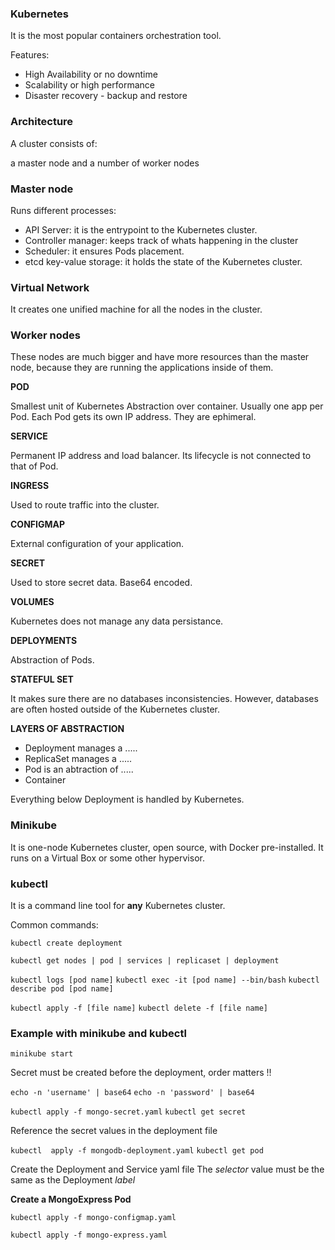 ### Kubernetes

It is the most popular containers orchestration tool.

Features:

- High Availability or no downtime
- Scalability or high performance
- Disaster recovery - backup and restore

### Architecture

A cluster consists of:

a master node and a number of worker nodes

### Master node

Runs different processes:

- API Server: it is the entrypoint to the Kubernetes cluster.
- Controller manager: keeps track of whats happening in the cluster
- Scheduler: it ensures Pods placement.
- etcd key-value storage: it holds the state of the Kubernetes cluster.

### Virtual Network

It creates one unified machine for all the nodes in the cluster.

### Worker nodes

These nodes are much bigger and have more resources than the master node, 
because they are running the applications inside of them.

**POD**

Smallest unit of Kubernetes
Abstraction over container.
Usually one app per Pod.
Each Pod gets its own IP address. 
They are ephimeral.

**SERVICE**

Permanent IP address and load balancer.
Its lifecycle is not connected to that of Pod.

**INGRESS**

Used to route traffic into the cluster.

**CONFIGMAP**

External configuration of your application.

**SECRET**

Used to store secret data.
Base64 encoded.

**VOLUMES**

Kubernetes does not manage any data persistance.

**DEPLOYMENTS**

Abstraction of Pods.

**STATEFUL SET**

It makes sure there are no databases inconsistencies. 
However, databases are often hosted outside of the Kubernetes cluster.

**LAYERS OF ABSTRACTION**

- Deployment manages a ..... 
- ReplicaSet manages a .....
- Pod is an abtraction of .....
- Container

Everything below Deployment is handled by Kubernetes.




### Minikube

It is one-node Kubernetes cluster, open source, with Docker pre-installed. 
It runs on a Virtual Box or some other hypervisor.

### kubectl

It is a command line tool for **any** Kubernetes cluster.

Common commands:

`kubectl create deployment`

`kubectl get nodes | pod | services | replicaset | deployment`

`kubectl logs [pod name]`
`kubectl exec -it [pod name] --bin/bash`
`kubectl describe pod [pod name]`

`kubectl apply -f [file name]`
`kubectl delete -f [file name]`

### Example with minikube and kubectl

`minikube start`

Secret must be created before the deployment, order matters !!

`echo -n 'username' | base64`
`echo -n 'password' | base64`

`kubectl apply -f mongo-secret.yaml`
`kubectl get secret`

Reference the secret values in the deployment file

`kubectl  apply -f mongodb-deployment.yaml`
`kubectl get pod`

Create the Deployment and Service yaml file
  The *selector* value must be the same as the Deployment *label*

**Create a MongoExpress Pod**

`kubectl apply -f mongo-configmap.yaml`

`kubectl apply -f mongo-express.yaml`
